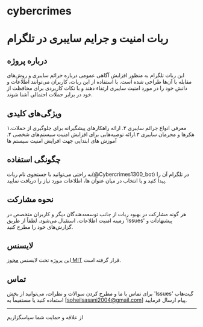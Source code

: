 # cybercrimes
# ربات امنیت و جرایم سایبری در تلگرام 

## درباره پروژه
این ربات تلگرام به منظور افزایش آگاهی عمومی درباره جرائم سایبری و روش‌های مقابله با آن‌ها طراحی شده است. با استفاده از این ربات، کاربران می‌توانند اطلاعات و دانش خود را در مورد امنیت سایبری ارتقاء دهند و با نکات کاربردی برای محافظت از خود در برابر حملات احتمالی آشنا شوند. 

## ویژگی‌های کلیدی
۱.معرفی انواع جرائم سایبری
۲. ارائه راهکارهای پیشگیرانه برای جلوگیری از حملات هکرها و مجرمان سایبری
۳.ارائه توصیه‌هایی برای افزایش امنیت سیستم‌های شخصی
۴. آموزش های ابتدایی جهت افرایش امنیت سیستم ها
## چگونگی استفاده
به راحتی می‌توانید با جستجوی نام ربات(@Cybercrimes1300_bot) در تلگرام آن را پیدا کنید و با انتخاب در میان عنوان ها، اطلاعات مورد نیاز را دریافت نمایید. 

## نحوه مشارکت
هر گونه مشارکت در بهبود ربات از جانب توسعه‌دهندگان دیگر و کاربران متخصص در زمینه امنیت اطلاعات، استقبال می‌شود. لطفاً از طریق 'Issues' پیشنهادات و گزارش‌های خود را مطرح کنید. 

## لایسنس
این پروژه تحت لایسنس [مجوز MIT](LICENSE) قرار گرفته است. 

## تماس
برای تماس با ما و مطرح کردن سوالات و نظرات، می‌توانید از بخش 'Issues' گیت‌هاب استفاده کنید یا مستقیماً به [soheilsasani2004@gmail.com] پیام ارسال فرمایید. 

--- 

از علاقه و حمایت شما سپاسگزاریم



